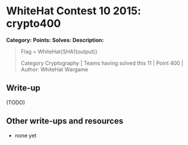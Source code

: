 # WhiteHat Contest 10 2015: crypto400

**Category:** 
**Points:** 
**Solves:** 
**Description:**

> Flag = WhiteHat{SHA1(output)}
> 
> Category Cryptography | Teams having solved this 11 | Point 400 | Author: WhiteHat Wargame


## Write-up

(TODO)

## Other write-ups and resources

* none yet
